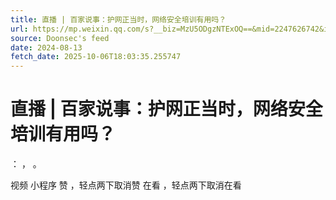 ```yaml
---
title: 直播 | 百家说事：护网正当时，网络安全培训有用吗？
url: https://mp.weixin.qq.com/s?__biz=MzU5ODgzNTExOQ==&mid=2247626742&idx=3&sn=ac4a9fbd3a6349cd8e804cc477e6b013
source: Doonsec's feed
date: 2024-08-13
fetch_date: 2025-10-06T18:03:35.255747
---
```


# 直播 | 百家说事：护网正当时，网络安全培训有用吗？

：
，
。

视频
小程序
赞
，轻点两下取消赞
在看
，轻点两下取消在看